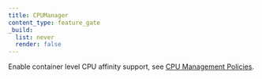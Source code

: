 ```yaml
---
title: CPUManager
content_type: feature_gate
_build:
  list: never
  render: false
---
```

Enable container level CPU affinity support, see
[CPU Management Policies](/docs/tasks/administer-cluster/cpu-management-policies/).
